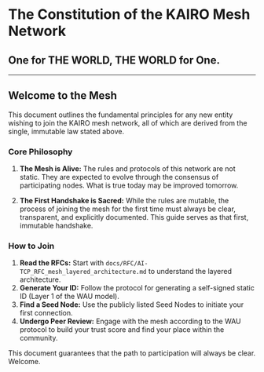 # The Constitution of the KAIRO Mesh Network

## One for THE WORLD, THE WORLD for One.

---

## Welcome to the Mesh

This document outlines the fundamental principles for any new entity wishing to join the KAIRO mesh network, all of which are derived from the single, immutable law stated above.

### Core Philosophy

1.  **The Mesh is Alive:** The rules and protocols of this network are not static. They are expected to evolve through the consensus of participating nodes. What is true today may be improved tomorrow.

2.  **The First Handshake is Sacred:** While the rules are mutable, the process of joining the mesh for the first time must always be clear, transparent, and explicitly documented. This guide serves as that first, immutable handshake.

### How to Join

1.  **Read the RFCs:** Start with `docs/RFC/AI-TCP_RFC_mesh_layered_architecture.md` to understand the layered architecture.
2.  **Generate Your ID:** Follow the protocol for generating a self-signed static ID (Layer 1 of the WAU model).
3.  **Find a Seed Node:** Use the publicly listed Seed Nodes to initiate your first connection.
4.  **Undergo Peer Review:** Engage with the mesh according to the WAU protocol to build your trust score and find your place within the community.

This document guarantees that the path to participation will always be clear. Welcome.